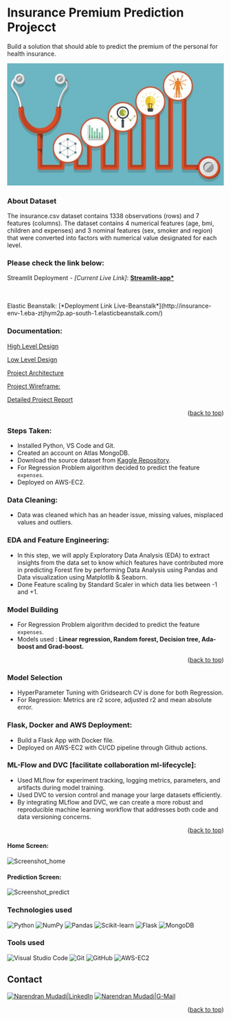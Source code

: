 <div id="top"></div>

# Insurance Premium Prediction Projecct
Build a solution that should able to predict the premium of the personal for health insurance.

![alt text](image.png)

### About Dataset
The insurance.csv dataset contains 1338 observations (rows) and 7 features (columns). The dataset contains 4 numerical features (age, bmi, children and expenses) and 3 nominal features (sex, smoker and region) that were converted into factors with numerical value designated for each level.

### Please check the link below:
Streamlit Deployment - *[Current Live Link]*: 
<b>[Streamlit-app*](https://insurancepremiumprediction-2gdje8hzyaeepigzb5rgq4.streamlit.app/)</b>
<br><br>

<br>
Elastic Beanstalk:
[*Deployment Link Live-Beanstalk*](http://insurance-env-1.eba-ztjhym2p.ap-south-1.elasticbeanstalk.com/)

### Documentation:

[High Level Design](https://github.com/alokpandey098/Insurance_Premium_Prediction/blob/main/Documentation/High%20Level%20Document.pdf)

[Low Level Design](https://github.com/alokpandey098/Insurance_Premium_Prediction/blob/main/Documentation/Low%20Level%20Document.pdf)

[Project Architecture](https://github.com/alokpandey098/Insurance_Premium_Prediction/blob/main/Documentation/Project%20Architecture.pdf)

[Project Wireframe:](https://github.com/alokpandey098/Insurance_Premium_Prediction/blob/main/Documentation/Project%20Wireframe.pdf)

[Detailed Project Report](https://github.com/alokpandey098/Insurance_Premium_Prediction/blob/main/Documentation/Detailed%20Project%20Report.pdf)


<p align="right">(<a href="#top">back to top</a>)</p> 

### Steps Taken:
* Installed Python, VS Code and Git.
* Created an account on Atlas MongoDB.
* Download the source dataset from [Kaggle Repository](https://www.kaggle.com/datasets/noordeen/insurance-premium-prediction).
* For Regression Problem algorithm decided to predict the feature `expenses`.
* Deployed on AWS-EC2.

### Data Cleaning:
* Data was cleaned which has an header issue, missing values, misplaced values and outliers.

### EDA and Feature Engineering:
* In this step, we will apply Exploratory Data Analysis (EDA) to extract insights from the data set to know which features have contributed more in predicting Forest fire by performing Data Analysis using Pandas and Data visualization using Matplotlib & Seaborn.
* Done Feature scaling by Standard Scaler in which data lies between -1 and +1.

### Model Building 
* For Regression Problem algorithm decided to predict the feature `expenses`.
* Models used : **Linear regression, Random forest, Decision tree, Ada-boost and Grad-boost.**

<p align="right">(<a href="#top">back to top</a>)</p> 

### Model Selection
* HyperParameter Tuning with Gridsearch CV is done for both Regression.
* For Regression: Metrics are r2 score, adjusted r2 and mean absolute error.

### Flask, Docker and  AWS Deployment:
* Build a Flask App with Docker file.
* Deployed on AWS-EC2 with CI/CD pipeline through Github actions.

### ML-Flow and DVC [facilitate collaboration ml-lifecycle]:
- Used MLflow for experiment tracking, logging metrics, parameters, and artifacts during model training.
- Used DVC to version control and manage your large datasets efficiently.
- By integrating MLflow and DVC, we can create a more robust and reproducible machine learning workflow that addresses both code and data versioning concerns.

<p align="right">(<a href="#top">back to top</a>)</p> 

#### Home Screen:
![Screenshot_home](https://github.com/NarenBot/Insurance_Premium_Prediction/assets/58779483/83c3b374-07dc-4c51-a913-d711b6746517)

#### Prediction Screen:

![Screenshot_predict](https://github.com/NarenBot/Insurance_Premium_Prediction/assets/58779483/0c6566d7-a69f-438f-a484-4d8905bb5804)

### **Technologies used**
![Python](https://img.shields.io/badge/python-3670A0?style=for-the-badge&logo=python&logoColor=ffdd54)
![NumPy](https://img.shields.io/badge/numpy-%23013243.svg?style=for-the-badge&logo=numpy&logoColor=white)
![Pandas](https://img.shields.io/badge/pandas-%23150458.svg?style=for-the-badge&logo=pandas&logoColor=white)
![Scikit-learn](https://img.shields.io/badge/scikit--learn-%23F7931E.svg?style=for-the-badge&logo=scikit-learn&logoColor=white)
![Flask](https://img.shields.io/badge/flask-%23000.svg?style=for-the-badge&logo=flask&logoColor=white)
![MongoDB](https://img.shields.io/badge/MongoDB-%234ea94b.svg?style=for-the-badge&logo=mongodb&logoColor=white)


### **Tools used**
![Visual Studio Code](https://img.shields.io/badge/Visual%20Studio%20Code-0078d7.svg?style=for-the-badge&logo=visual-studio-code&logoColor=white)
![Git](https://img.shields.io/badge/git-%23F05033.svg?style=for-the-badge&logo=git&logoColor=white)
![GitHub](https://img.shields.io/badge/github-%23121011.svg?style=for-the-badge&logo=github&logoColor=white)
![AWS-EC2](https://img.shields.io/badge/AWS-%23FF9900.svg?style=for-the-badge&logo=amazon-aws&logoColor=white)

## Contact
[![Narendran Mudadi|LinkedIn](https://img.shields.io/badge/linkedin-%230077B5.svg?style=for-the-badge&logo=linkedin&logoColor=white)][reach_linkedin]
[![Narendran Mudadi|G-Mail](https://img.shields.io/badge/Gmail-D14836?style=for-the-badge&logo=gmail&logoColor=white)][reach_gmail]

<p align="right">(<a href="#top">back to top</a>)</p> 


<!-- Reach Contact -->
[reach_linkedin]: https://www.linkedin.com/in/narendran-mudadi/
[reach_gmail]: mailto:narendas10@gmail.com?subject=Github



